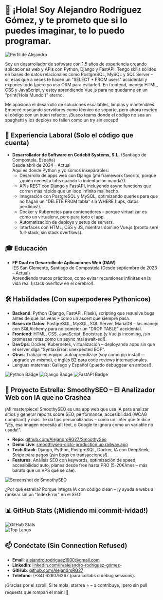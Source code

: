 # 👋 ¡Hola! Soy Alejandro Rodríguez Gómez, y te prometo que si lo puedes imaginar, te lo puedo programar.

![Perfil de Alejandro](https://avatars.githubusercontent.com/u/132681889?v=4) <!-- Reemplaza con tu avatar real o sube una imagen chula a tu repo. ¡No uses placeholders indefinidos, o Python te dará un NameError! -->

Soy un desarrollador de software con 1.5 años de experiencia creando aplicaciones web y APIs con Python, Django y FastAPI. Tengo skills sólidos en bases de datos relacionales como PostgreSQL, MySQL y SQL Server – sí, esas que a veces te hacen un "SELECT * FROM users" accidental y expones todo (¡pero yo uso ORM para evitarlo!). En frontend, manejo HTML, CSS y JavaScript, y estoy aprendiendo Vue.js para no quedarme en un "print('Hola Mundo')" eterno.

Me apasiona el desarrollo de soluciones escalables, limpias y mantenibles. Empecé resetando servidores como técnico de soporte, pero ahora reseteo el código con un buen refactor. ¡Busco teams donde el código no sea un spaghetti y los deploys no fallen como un try sin except!

## 💼 Experiencia Laboral (Solo el código que cuenta)
- **Desarrollador de Software en Codebit Systems, S.L.** (Santiago de Compostela, España)  
  Desde abril de 2024 – Actual  
  Aquí es donde Python y yo somos inseparables:  
  - Desarrollo de apps web con Django (¡mi framework favorito, porque ¿quién necesita tabs cuando la indentación manda?).  
  - APIs REST con Django y FastAPI, incluyendo async functions que corren más rápido que un loop infinito mal hecho.  
  - Integración con PostgreSQL y MySQL, optimizando queries para que no hagan un "DELETE FROM tabla" sin WHERE (¡ups, datos perdidos!).  
  - Docker y Kubernetes para contenedores – porque virtualizar es como un virtualenv, pero para todo el app.  
  - Automatización de deploys y setup de servers.  
  - Interfaces con HTML, CSS y JS, mientras domino Vue.js (pronto seré full-stack, sin stack overflows).

## 🎓 Educación
- **FP Dual en Desarrollo de Aplicaciones Web (DAW)**  
  IES San Clemente, Santiago de Compostela (Desde septiembre de 2023 – Actual)  
  Aprendiendo trucos prácticos, como evitar recursiones infinitas en la vida real (¡stack overflow en el cerebro!).

## 🛠️ Habilidades (Con superpoderes Pythonicos)
- **Backend**: Python (Django, FastAPI, Flask), scripting que resuelve bugs antes de que los veas – como un assert que siempre pasa.  
- **Bases de Datos**: PostgreSQL, MySQL, SQL Server, MariaDB – las manejo con SQLAlchemy para no cometer un "DROP TABLE" accidental.  
- **Frontend**: HTML, CSS, JavaScript, Bootstrap (y Vue.js incoming, ¡sin promesas rotas como un async mal await-ed!).  
- **DevOps**: Docker, Kubernetes, virtualización – deployando apps sin que el server diga "SyntaxError: unexpected EOF".  
- **Otras**: Trabajo en equipo, autoaprendizaje (soy como pip install --upgrade yo-mismo), e inglés B2 para code reviews internacionales.  
- Lenguas maternas: Gallego y Español (¡puedo debuggear en ambos!).

![Python Badge](https://img.shields.io/badge/Python-3.x-blue?logo=python) ![Django Badge](https://img.shields.io/badge/Django-Framework-green?logo=django) ![FastAPI Badge](https://img.shields.io/badge/FastAPI-API-yellow?logo=fastapi) <!-- Agrega más badges de shields.io, ¡son como decorators para tu perfil! -->

## 🌟 Proyecto Estrella: SmoothySEO – El Analizador Web con IA que no Crashea
¡Mi masterpiece! SmoothySEO es una app web que usa IA para analizar sitios y generar reports sobre SEO, performance, accesibilidad (WCAG compliant) y más. Te da tips personalizados – como un linter que te dice "¡Ey, esa imagen necesita alt text, o Google te ignora como un variable no usada!".

- **Repo**: [github.com/AlejandroRG27/SmoothySeo](https://github.com/AlejandroRG27/SmoothySeo)  
- **Demo Live**: [smoothlyseo-ciclo-production.up.railway.app](https://smoothlyseo-ciclo-production.up.railway.app/)  
- **Tech Stack**: Django, Python, PostgreSQL, Docker, IA con DeepSeek, Stripe para pagos (¡sin bugs en transacciones!).  
- **Features**: Análisis SEO con keywords, optimización de speed, accesibilidad auto, planes desde free hasta PRO (5-20€/mes – más barato que un VPS que se cae).

![Screenshot de SmoothySEO](https://via.placeholder.com/800x400?text=Screenshot+de+SmoothySEO) <!-- Sube un screenshot real, ¡no un placeholder o te dará 404 como un import fallido! -->

¿Por qué estrella? Porque integra IA con código clean – ¡y ayuda a webs a rankear sin un "IndexError" en el SEO!

## 📊 GitHub Stats (¡Midiendo mi commit-ividad!)
![GitHub Stats](https://github-readme-stats.vercel.app/api?username=AlejandroRG27&show_icons=true&theme=radical)  
![Top Langs](https://github-readme-stats.vercel.app/api/top-langs/?username=AlejandroRG27&layout=compact&theme=radical)  

## 📫 Conéctate (Sin Connection Refused)
- **Email**: [alejandro.rodriguez1900@gmail.com](mailto:alejandro.rodriguez1900@gmail.com)  
- **LinkedIn**: [linkedin.com/in/alejandro-rodríguez-gómez-](https://www.linkedin.com/in/alejandro-rodríguez-gómez-)  
- **GitHub**: [github.com/AlejandroRG27](https://github.com/AlejandroRG27)  
- **Teléfono**: (+34) 626076267 (para collabs o debug sessions).

¡Gracias por el scroll! Si te mola, starrea ⭐ – o contribuye, ¡pero sin pull requests que rompan el main! 🚀
